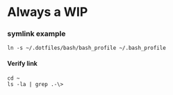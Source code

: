 # Always a WIP

### symlink example
```
ln -s ~/.dotfiles/bash/bash_profile ~/.bash_profile
```

#### Verify link
```
cd ~
ls -la | grep .-\>
```
